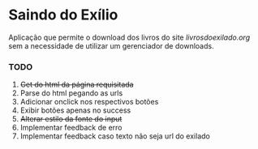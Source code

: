 Saindo do Exílio
================

Aplicação que permite o download dos livros do site _livrosdoexilado.org_ sem a necessidade de utilizar um gerenciador de downloads.

### TODO
1. ~~Get do html da página requisitada~~
2. Parse do html pegando as urls
3. Adicionar onclick nos respectivos botões
4. Exibir botões apenas no success
5. ~~Alterar estilo da fonte do input~~
6. Implementar feedback de erro
7. Implementar feedback caso texto não seja url do exilado
